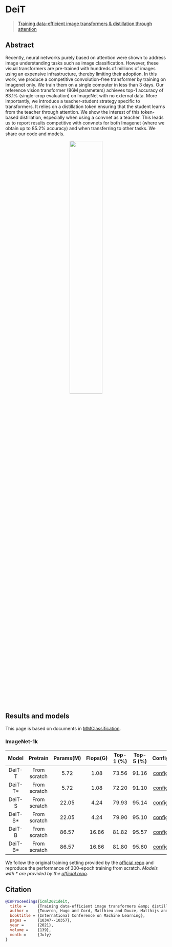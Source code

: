 # DeiT

> [Training data-efficient image transformers & distillation through attention](https://arxiv.org/abs/2012.12877)

## Abstract

Recently, neural networks purely based on attention were shown to address image understanding tasks such as image classification. However, these visual transformers are pre-trained with hundreds of millions of images using an expensive infrastructure, thereby limiting their adoption. In this work, we produce a competitive convolution-free transformer by training on Imagenet only. We train them on a single computer in less than 3 days. Our reference vision transformer (86M parameters) achieves top-1 accuracy of 83.1% (single-crop evaluation) on ImageNet with no external data. More importantly, we introduce a teacher-student strategy specific to transformers. It relies on a distillation token ensuring that the student learns from the teacher through attention. We show the interest of this token-based distillation, especially when using a convnet as a teacher. This leads us to report results competitive with convnets for both Imagenet (where we obtain up to 85.2% accuracy) and when transferring to other tasks. We share our code and models.

<div align=center>
<img src="https://user-images.githubusercontent.com/44519745/179356514-607628eb-7511-4847-99d2-f5f6e6a4560b.png" width="45%"/>
</div>

## Results and models

This page is based on documents in [MMClassification](https://github.com/open-mmlab/mmclassification).

### ImageNet-1k

|   Model   |   Pretrain   | Params(M) | Flops(G) | Top-1 (%) | Top-5 (%) |                                Config                                 |                                Download                                 |
| :-------: | :----------: | :-------: | :------: | :-------: | :-------: | :-------------------------------------------------------------------: | :---------------------------------------------------------------------: |
|  DeiT-T   | From scratch |   5.72    |   1.08   |   73.56   |   91.16   | [config](https://github.com/Westlake-AI/openmixup/tree/main/configs/classification/imagenet/deit/deit_tiny_8xb128_ep300.py) | model | log |
|  DeiT-T\* | From scratch |   5.72    |   1.08   |   72.20   |   91.10   | [config](https://github.com/Westlake-AI/openmixup/tree/main/configs/classification/imagenet/deit/deit_tiny_8xb128_ep300.py) | [model](https://dl.fbaipublicfiles.com/deit/deit_tiny_patch16_224-a1311bcf.pth) |
|  DeiT-S   | From scratch |   22.05   |   4.24   |   79.93   |   95.14   | [config](https://github.com/Westlake-AI/openmixup/tree/main/configs/classification/imagenet/deit/deit_small_8xb128_ep300.py) | model | log |
|  DeiT-S\* | From scratch |   22.05   |   4.24   |   79.90   |   95.10   | [config](https://github.com/Westlake-AI/openmixup/tree/main/configs/classification/imagenet/deit/deit_small_8xb128_ep300.py) | [model](https://dl.fbaipublicfiles.com/deit/deit_small_patch16_224-cd65a155.pth) |
|  DeiT-B   | From scratch |   86.57   |   16.86  |   81.82   |   95.57   | [config](https://github.com/Westlake-AI/openmixup/tree/main/configs/classification/imagenet/deit/deit_base_8xb128_ep300.py) | model | log |
|  DeiT-B\* | From scratch |   86.57   |   16.86  |   81.80   |   95.60   | [config](https://github.com/Westlake-AI/openmixup/tree/main/configs/classification/imagenet/deit/deit_base_8xb128_ep300.py) | [model](https://dl.fbaipublicfiles.com/deit/deit_base_patch16_224-b5f2ef4d.pth) |

We follow the original training setting provided by the [official repo](https://github.com/facebookresearch/deit) and reproduce the performance of 300-epoch training from scratch. *Models with * are provided by the [official repo](https://github.com/facebookresearch/deit).*

## Citation

```bibtex
@InProceedings{icml2021deit,
  title =     {Training data-efficient image transformers &amp; distillation through attention},
  author =    {Touvron, Hugo and Cord, Matthieu and Douze, Matthijs and Massa, Francisco and Sablayrolles, Alexandre and Jegou, Herve},
  booktitle = {International Conference on Machine Learning},
  pages =     {10347--10357},
  year =      {2021},
  volume =    {139},
  month =     {July}
}
```
